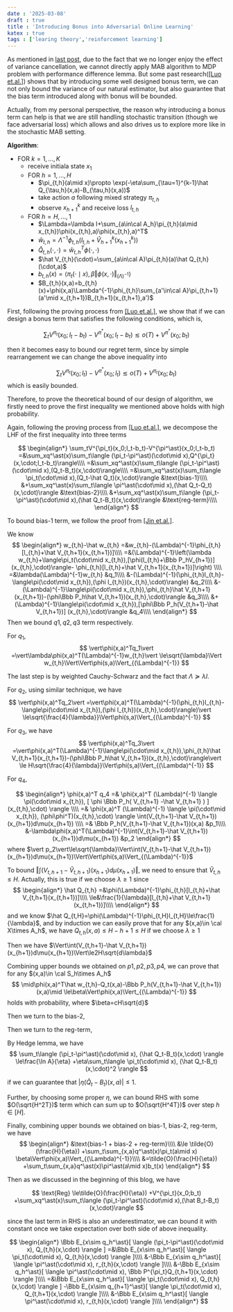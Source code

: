 ```yaml
---
date : '2025-03-08'
draft : true
title : 'Introducing Bonus into Adversarial Online Learning'
katex : true
tags : ['learing theory','reinforcement learning']
---
```


As mentioned in [last post](/post/learning-in-adversarial-linear-mdp/),
due to the fact that we no longer enjoy the effect of variance cancellation,
we cannot directly apply MAB algorithm to MDP problem with performance difference lemma.
But some past research([[Luo et.al.]](https://arxiv.org/pdf/2107.08346)) shows that by introducing some well designed bonus term,
we can not only bound the variance of our natural estimator,
but also guarantee that the bias term introduced along with bonus will be bounded.

Actually, from my personal perspective,
the reason why introducing a bonus term can help is that we are still handling stochastic transition (though we face adversarial loss) which allows and also drives us to explore more like in the stochastic MAB setting.

**Algorithm**:

- FOR $k=1,\ldots,K$
  - receive initiala state $x_1$
  - FOR $h=1,\ldots,H$
    - $\pi_{t,h}(a\mid x)\propto \exp(-\eta\sum_{\tau=1}^{k-1}\hat Q_{\tau,h}(x,a)-B_{\tau,h}(x,a))$
    <!-- - $\pi_{t,h}=\gamma\beta_{t,h}+(1-\gamma)\tilde\pi_{t,h}$, where $\beta_{t,h}\in\Delta(\cal A_h)$ is some exploration distribution -->
    - take action $a$ following mixed strategy $\pi_{t,h}$
    - observe $x_{h+1}^k$ and receive loss $l_{t,h}$
  - FOR $h=H,\ldots,1$
    - $\Lambda=\lambda I+\sum_{a\in\cal A_h}\pi_{t,h}(a\mid x_{t,h})\phi(x_{t,h},a)\phi(x_{t,h},a)^T$
    - $\hat w_{t,h}=\Lambda^{-1}\phi_{t,h}(l_{t,h}+\hat V_{h+1}^k(x_{h+1}^k))$
    <!-- - $\hat w_{t,h}=\Lambda^{-1}\phi_{t,h}(\sum_{h'=h}^Hl_{h'}^k)$ -->
    - $\hat Q_{t,h}(\cdot,\cdot)=\hat w_{t,h}^T\phi(\cdot,\cdot)$
    - $\hat V_{t,h}(\cdot)=\sum_{a\in\cal A}\pi_{t,h}(a)\hat Q_{t,h}(\cdot,a)$
    - $b_{t,h}(x)=\langle\pi_t(\cdot\mid x),\beta\Vert\phi(x,\cdot)\Vert_{(\Lambda)^{-1}}\rangle$
    - $B_{t,h}(x,a)=b_{t,h}(x)+\phi(x,a)\Lambda^{-1}\phi_{t,h}\sum_{a'\in\cal A}\pi_{t,h+1}(a'\mid x_{t,h+1})B_{t,h+1}(x_{t,h+1},a')$

First,
following the proving process from [[Luo et.al.]](https://arxiv.org/pdf/2107.08346),
we show that if we can design a bonus term that satisfies the following conditions,
which is,

$$
\sum_tV^{\pi_t}(x_0;l_t-b_t)-V^{\pi^\ast}(x_0;l_t-b_t)
\lesssim o(T)+V^{\pi^\ast}(x_0;b_t)
$$

then it becomes easy to bound our regret term,
since by simple rearrangement we can change the above inequality into

$$
\sum_tV^{\pi_t}(x_0;l_t)-V^{\pi^\ast}(x_0;l_t)
\lesssim o(T)+V^{\pi_t}(x_0;b_t)
$$
which is easily bounded.

Therefore, to prove the theoretical bound of our design of algorithm,
we firstly need to prove the first inequality we mentioned above holds with high probability.

Again, following the proving process from [[Luo et.al.]](https://arxiv.org/pdf/2107.08346),
we decompose the LHF of the first inequality into three terms

$$
\begin{align*}
    \sum_tV^{\pi_t}(x_0;l_t-b_t)-V^{\pi^\ast}(x_0;l_t-b_t)
    =&\sum_xq^\ast(x)\sum_t\langle (\pi_t-\pi^\ast)(\cdot\mid x),Q^{\pi_t}(x,\cdot;l_t-b_t)\rangle\\\\
    =&\sum_xq^\ast(x)\sum_t\langle (\pi_t-\pi^\ast)(\cdot\mid x),(Q_t-B_t)(x,\cdot)\rangle\\\\
    =&\sum_xq^\ast(x)\sum_t\langle \pi_t(\cdot\mid x),(Q_t-\hat Q_t)(x,\cdot)\rangle
    &\text{bias-1}\\\\
    &+\sum_xq^\ast(x)\sum_t\langle \pi^\ast(\cdot\mid x),(\hat Q_t-Q_t)(x,\cdot)\rangle
    &\text{bias-2}\\\\
    &+\sum_xq^\ast(x)\sum_t\langle (\pi_t-\pi^\ast)(\cdot\mid x),(\hat Q_t-B_t)(x,\cdot)\rangle
    &\text{reg-term}\\\\
\end{align*}
$$

To bound $\text{bias-1}$ term,
we follow the proof from [[Jin et.al.]](http://arxiv.org/abs/1907.05388).

We know
$$
\begin{align*}
    w_{t,h}-\hat w_{t,h}
    =&w_{t,h}-(\Lambda)^{-1}\phi_{t,h}[l_{t,h}+\hat V_{t,h+1}(x_{t,h+1})]\\\\
    =&(\Lambda)^{-1}\left(\lambda w_{t,h}+\langle\pi_t(\cdot\mid x_{t,h}),[\phi(l_{t,h}+\Bbb P_hV_{h+1})] (x_{t,h},\cdot)\rangle- \phi_{t,h}[l_{t,h}+\hat V_{t,h+1}(x_{t,h+1})]\right)
    \\\\
    =&\lambda(\Lambda)^{-1}w_{t,h}
    &q_1\\\\
    &-(\Lambda)^{-1}(\phi_{t,h}l_{t,h}-\langle\pi(\cdot\mid x_{t,h}),(\phi l_{t,h})(x_{t,h},\cdot)\rangle)
    &q_2\\\\
    &-(\Lambda)^{-1}\langle\pi(\cdot\mid x_{t,h}),\phi_{t,h}\hat V_{t,h+1}(x_{t,h+1})-(\phi\Bbb P_h\hat V_{t,h+1})(x_{t,h},\cdot)\rangle
    &q_3\\\\
    &+(\Lambda)^{-1}\langle\pi(\cdot\mid x_{t,h}),[\phi\Bbb P_h(V_{t,h+1}-\hat V_{t,h+1})] (x_{t,h},\cdot)\rangle
    &q_4\\\\
\end{align*}
$$
Then we bound $q1,q2,q3$ term respectively.

For $q_1$,
$$
\vert\phi(x,a)^Tq_1\vert
=\vert\lambda\phi(x,a)^T(\Lambda)^{-1}w_{t,h}\vert
\le\sqrt{\lambda}\Vert w_{t,h}\Vert\Vert\phi(s,a)\Vert_{(\Lambda)^{-1}}
$$

The last step is by weighted Cauchy-Schwarz and the fact that $\Lambda\succeq\lambda I$.

For $q_2$, using similar technique, we have
$$
\vert\phi(x,a)^Tq_2\vert
=\vert\phi(x,a)^T(\Lambda)^{-1}(\phi_{t,h}l_{t,h}-\langle\pi(\cdot\mid x_{t,h}),(\phi l_{t,h})(x_{t,h},\cdot)\rangle)\vert
\le\sqrt{\frac{4}{\lambda}}\Vert\phi(s,a)\Vert_{(\Lambda)^{-1}}
$$

For $q_3$, we have
$$
\vert\phi(x,a)^Tq_3\vert
=\vert\phi(x,a)^T(\Lambda)^{-1}\langle\pi(\cdot\mid x_{t,h}),\phi_{t,h}\hat V_{t,h+1}(x_{t,h+1})-(\phi\Bbb P_h\hat V_{t,h+1})(x_{t,h},\cdot)\rangle\vert
\le H\sqrt{\frac{4}{\lambda}}\Vert\phi(s,a)\Vert_{(\Lambda)^{-1}}
$$

For $q_4$,

$$
\begin{align*}
    \phi(x,a)^T q_4
    =&
    \phi(x,a)^T
    (\Lambda)^{-1}
    \langle
        \pi(\cdot\mid x_{t,h}),
        [
            \phi
            \Bbb P_h(
                V_{t,h+1}
                -\hat V_{t,h+1}
            )
        ]
        (x_{t,h},\cdot)
    \rangle
    \\\\
    =&
    \phi(x,a)^T
    (\Lambda)^{-1}
    \langle
        \pi(\cdot\mid x_{t,h}),
        (\phi\phi^T)(x_{t,h},\cdot)
    \rangle
    \int(V_{t,h+1}-\hat V_{t,h+1})(x_{h+1})d\mu(x_{h+1})
    \\\\
    =&
    \Bbb P_h(V_{t,h+1}-\hat V_{t,h+1})(x,a)
    &p_1\\\\
    &-\lambda\phi(x,a)^T(\Lambda)^{-1}\int(V_{t,h+1}-\hat V_{t,h+1})(x_{h+1})d\mu(x_{h+1})
    &p_2
\end{align*}
$$
where $\vert p_2\vert\le\sqrt{\lambda}\Vert\int(V_{t,h+1}-\hat V_{t,h+1})(x_{h+1})d\mu(x_{h+1})\Vert\Vert\phi(s,a)\Vert_{(\Lambda)^{-1}}$

To bound $\Vert\int(V_{t,h+1}-\hat V_{t,h+1})(x_{h+1})d\mu(x_{h+1})\Vert$,
we need to ensure that $\hat V_{t,h}\le H$.
Actually, this is true if we choose $\lambda\ge 1$ since
$$
\begin{align*}
    \hat Q_{t,h}
    =&\phi(\Lambda)^{-1}\phi_{t,h}[l_{t,h}+\hat V_{t,h+1}(x_{t,h+1})]\\\\
    \le&\frac{1}{\lambda}[l_{t,h}+\hat V_{t,h+1}(x_{t,h+1})]\\\\
\end{align*}
$$
and we know $\hat Q_{t,H}=\phi(\Lambda)^{-1}\phi_{t,H}l_{t,H}\le\frac{1}{\lambda}$,
and by induction we can easily prove that for any $(x,a)\in \cal X\times A_h$,
we have $Q_{t,h}(x,a)\le H-h+1\le H$ if we choose $\lambda\ge 1$

Then we have $\Vert\int(V_{t,h+1}-\hat V_{t,h+1})(x_{h+1})d\mu(x_{h+1})\Vert\le2H\sqrt{d\lambda}$

Combining upper bounds we obtained on $p1,p2,p3,p4$,
we can prove that
for any $(x,a)\in \cal S_h\times A_h$
$$
\mid\phi(x,a)^T\hat w_{t,h}-Q_t(x,a)-\Bbb P_h(V_{t,h+1}-\hat V_{t,h+1})(x,a)\mid
\le\beta\Vert\phi(x,a)\Vert_{(\Lambda)^{-1}}
$$
holds with probability,
where $\beta=cH\sqrt{d}$

Then we turn to the $\text{bias-2}$,

Then we turn to the $\text{reg-term}$,

By Hedge lemma, we have
$$
\sum_t\langle
        (\pi_t-\pi^\ast)(\cdot\mid x),
        (\hat Q_t-B_t)(x,\cdot)
    \rangle
\le\frac{\ln A}{\eta}
+\eta\sum_t\langle
    \pi_t(\cdot\mid x),
    (\hat Q_t-B_t)(x,\cdot)^2
\rangle
$$

if we can guarantee that $\vert\eta(\hat Q_t-B_t)(x,a)\vert\le1$.

Further, by choosing some proper $\eta$,
we can bound RHS with some $O(\sqrt{H^2T})$ term which can sum up to $O(\sqrt{H^4T})$ over step $h\in[H]$.

Finally, combining upper bounds we obtained on $\text{bias-1, bias-2, reg-term}$,
we have
$$
\begin{align*}
    &\text{bias-1 + bias-2 + reg-term}\\\\
    &\le \tilde{O}(\frac{H}{\eta})
    +\sum_t\sum_{x,a}q^\ast(x)\pi_t(a\mid x)
    \beta\Vert\phi(x,a)\Vert_{(\Lambda)^{-1}}\\\\
    &=\tilde{O}(\frac{H}{\eta})
    +\sum_t\sum_{x,a}q^\ast(x)\pi^\ast(a\mid x)b_t(x)
\end{align*}
$$

Then as we discussed in the beginning of this blog,
we have

$$
\text{Reg}
\le\tilde{O}(\frac{H}{\eta})
+V^{\pi_t}(x_0;b_t)
+\sum_xq^\ast(x)\sum_t\langle (\pi_t-\pi^\ast)(\cdot\mid x),(\hat B_t-B_t)(x,\cdot)\rangle
$$

since the last term in RHS is also an underestimator,
we can bound it with constant once we take expectation over both side of above inequality.

$$
\begin{align*}
    \Bbb E_{x\sim q_h^\ast}[
        \langle
            (\pi_t-\pi^\ast)(\cdot\mid x),
            Q_{t,h}(x,\cdot)
        \rangle
    ]
    =&\Bbb E_{x\sim q_h^\ast}[
        \langle
            \pi_t(\cdot\mid x),
            Q_{t,h}(x,\cdot)
        \rangle
    ]\\\\
    &-\Bbb E_{x\sim q_h^\ast}[
        \langle
            \pi^\ast(\cdot\mid x),
            r_{t,h}(x,\cdot)
        \rangle
    ]\\\\
    &-\Bbb E_{x\sim q_h^\ast}[
        \langle
            \pi^\ast(\cdot\mid x),
            \Bbb P^{\pi_t}Q_{t,h+1}(x,\cdot)
        \rangle
    ]\\\\
    =&\Bbb E_{x\sim q_h^\ast}[
        \langle
            \pi_t(\cdot\mid x),
            Q_{t,h}(x,\cdot)
        \rangle
    ]
    -\Bbb E_{x\sim q_{h+1}^\ast}[
        \langle
            \pi_t(\cdot\mid x),
            Q_{t,h+1}(x,\cdot)
        \rangle
    ]\\\\
    &-\Bbb E_{x\sim q_h^\ast}[
        \langle
            \pi^\ast(\cdot\mid x),
            r_{t,h}(x,\cdot)
        \rangle
    ]\\\\
\end{align*}
$$
